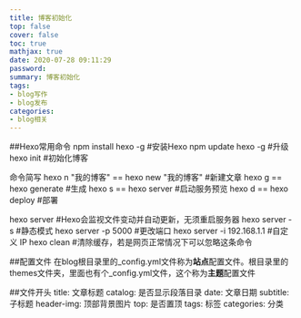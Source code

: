 ```yaml
---
title: 博客初始化
top: false
cover: false
toc: true
mathjax: true
date: 2020-07-28 09:11:29
password:
summary: 博客初始化
tags:
- blog写作
- blog发布
categories:
- blog相关
---
```


##Hexo常用命令
npm install hexo -g \#安装Hexo
npm update hexo -g \#升级
hexo init \#初始化博客

命令简写
hexo n "我的博客" == hexo new "我的博客" \#新建文章
hexo g == hexo generate \#生成
hexo s == hexo server \#启动服务预览
hexo d == hexo deploy \#部署

hexo server \#Hexo会监视文件变动并自动更新，无须重启服务器
hexo server -s \#静态模式
hexo server -p 5000 \#更改端口
hexo server -i 192.168.1.1 \#自定义 IP
hexo clean \#清除缓存，若是网页正常情况下可以忽略这条命令

##配置文件
在blog根目录里的_config.yml文件称为**站点**配置文件。根目录里的themes文件夹，里面也有个_config.yml文件，这个称为**主题**配置文件

##文件开头
title: 文章标题
catalog: 是否显示段落目录
date: 文章日期
subtitle: 子标题
header-img: 顶部背景图片
top: 是否置顶
tags: 标签
categories: 分类
